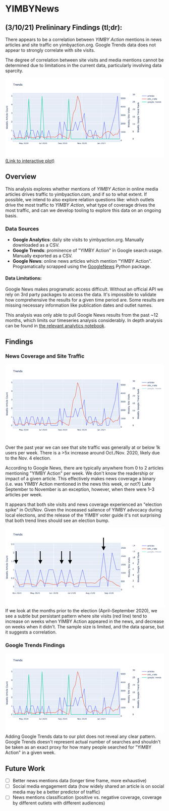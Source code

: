 # YIMBYNews
## (3/10/21) Prelininary Findings (tl;dr):
There appears to be a correlation between _YIMBY Action_ mentions in news articles and site traffic on yimbyaction.org. Google Trends data does not appear to strongly correlate with site visits.

The degree of correlation between site visits and media mentions cannot be determined due to limitations in the current data, particularly involving data sparcity.

![Timeseries Plot](figs/weekly_timeseries_comparison.png)
[(Link to interactive plot)](figs/weekly_timeseries_comparison.html)

## Overview
This analysis explores whether mentions of _YIMBY Action_ in online media articles drives traffic to yimbyaction.com, and if so to what extent. If possible, we intend to also explore relation questions like: which outlets drive the most traffic to _YIMBY Action_, what type of coverage drives the most traffic, and can we develop tooling to explore this data on an ongoing basis.

### Data Sources
- __Google Analytics__: daily site visits to yimbyaction.org. Manually downloaded as a CSV.
- __Google Trends__: prominence of "YIMBY Action" in Google search usage. Manually exported as a CSV.
- __Google News__: online news articles which mention "YIMBY Action". Programatically scrapped using the [GoogleNews](https://github.com/Iceloof/GoogleNews) Python package.

#### Data Limitations:
Google News makes programatic access difficult. Without an official API we rely on 3rd party packages to access the data. It's impossible to validate how comprehensive the results for a given time period are. Some results are missing necessary information like publication dates and outlet names.

This analysis was only able to pull Google News results from the past ~12 months, which limits our timeseries analysis considerably. In depth analysis can be found in [the relevant analytics notebook](notebooks/scrape_google_news.ipynb).

## Findings
### News Coverage and Site Traffic
![Site visits vs. articles plot](figs/weekly_timeseries_articles_vs_visits.png)
Over the past year we can see that site traffic was generally at or below 1k users per week. There is a >5x increase around Oct./Nov. 2020, likely due to the Nov. 4 election.

According to Google News, there are typically anywhere from 0 to 2 articles mentioning "YIMBY Action" per week. We don't know the readership or impact of a given article. This effectively makes news coverage a binary (i.e. was YIMBY Action mentioned in the news this week, or not?) Late September to November is an exception, however, when there were 1–3 articles per week.

It appears that both site visits and news coverage experienced an "election spike" in Oct/Nov. Given the inceeased salience of YIMBY advocacy during local elections, and the release of the YIMBY voter guide it's not surprising that both trend lines should see an election bump.

![Site visits vs. articles plot, pre-election](figs/weekly_timeseries_april-sept_details.png)
If we look at the months prior to the election (April–September 2020), we see a subtle but persistant pattern where site visits (red line) tend to increase on weeks when YIMBY Action appeared in the news, and decrease on weeks when it didn't. The sample size is limited, and the data sparse, but it suggests a correlation.

### Google Trends Findings
![Site visits vs. articles plot, pre-election](figs/weekly_timeseries_comparison.png)
Adding Google Trends data to our plot does not reveal any clear pattern. Google Trends doesn't represent actual number of searches  and shouldn't be taken as an exact proxy for how many people searched for "YIMBY Action" in a given week.

## Future Work
- [ ] Better news mentions data (longer time frame, more exhaustive)
- [ ] Social media engagement data (how widely shared an article is on social media may be a better predictor of traffic)
- [ ] News mentions classification (positive vs. negative coverage, coverage by different outlets with different audiences)